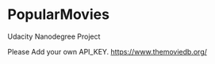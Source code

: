 # PopularMovies
Udacity Nanodegree Project

Please Add your own API_KEY. https://www.themoviedb.org/
